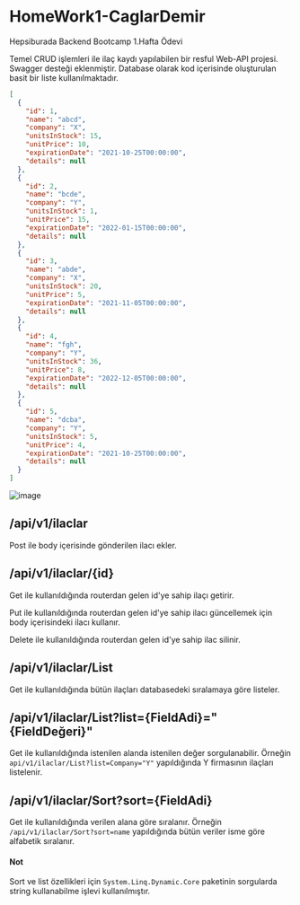# HomeWork1-CaglarDemir
Hepsiburada Backend Bootcamp 1.Hafta Ödevi

Temel CRUD işlemleri ile ilaç kaydı yapılabilen bir resful Web-API projesi. Swagger desteği eklenmiştir. Database olarak kod içerisinde oluşturulan basit bir liste kullanılmaktadır.

```json
[
  {
    "id": 1,
    "name": "abcd",
    "company": "X",
    "unitsInStock": 15,
    "unitPrice": 10,
    "expirationDate": "2021-10-25T00:00:00",
    "details": null
  },
  {
    "id": 2,
    "name": "bcde",
    "company": "Y",
    "unitsInStock": 1,
    "unitPrice": 15,
    "expirationDate": "2022-01-15T00:00:00",
    "details": null
  },
  {
    "id": 3,
    "name": "abde",
    "company": "X",
    "unitsInStock": 20,
    "unitPrice": 5,
    "expirationDate": "2021-11-05T00:00:00",
    "details": null
  },
  {
    "id": 4,
    "name": "fgh",
    "company": "Y",
    "unitsInStock": 36,
    "unitPrice": 8,
    "expirationDate": "2022-12-05T00:00:00",
    "details": null
  },
  {
    "id": 5,
    "name": "dcba",
    "company": "Y",
    "unitsInStock": 5,
    "unitPrice": 4,
    "expirationDate": "2021-10-25T00:00:00",
    "details": null
  }
]

```
![image](https://user-images.githubusercontent.com/15106912/134750952-18730a6b-4091-4d09-b3f3-f729d21aef85.png)

## /api/v1/ilaclar
Post ile body içerisinde gönderilen ilacı ekler.
## /api/v1/ilaclar/{id}
Get ile kullanıldığında routerdan gelen id'ye sahip ilaçı getirir.

Put ile kullanıldığında routerdan gelen id'ye sahip ilacı güncellemek için body içerisindeki ilacı kullanır.

Delete ile kullanıldığında routerdan gelen id'ye sahip ilac silinir.
## /api/v1/ilaclar/List
Get ile kullanıldığında bütün ilaçları databasedeki sıralamaya göre listeler.
## /api/v1/ilaclar/List?list={FieldAdi}="{FieldDeğeri}"
Get ile kullanıldığında istenilen alanda istenilen değer sorgulanabilir. Örneğin `api/v1/ilaclar/List?list=Company="Y"` yapıldığında Y firmasının ilaçları listelenir.

## /api/v1/ilaclar/Sort?sort={FieldAdi}
Get ile kullanıldığında verilen alana göre sıralanır. Örneğin `/api/v1/ilaclar/Sort?sort=name` yapıldığında bütün veriler isme göre alfabetik sıralanır.

#### Not
Sort ve list özellikleri için `System.Linq.Dynamic.Core` paketinin sorgularda string kullanabilme işlevi kullanılmıştır.
